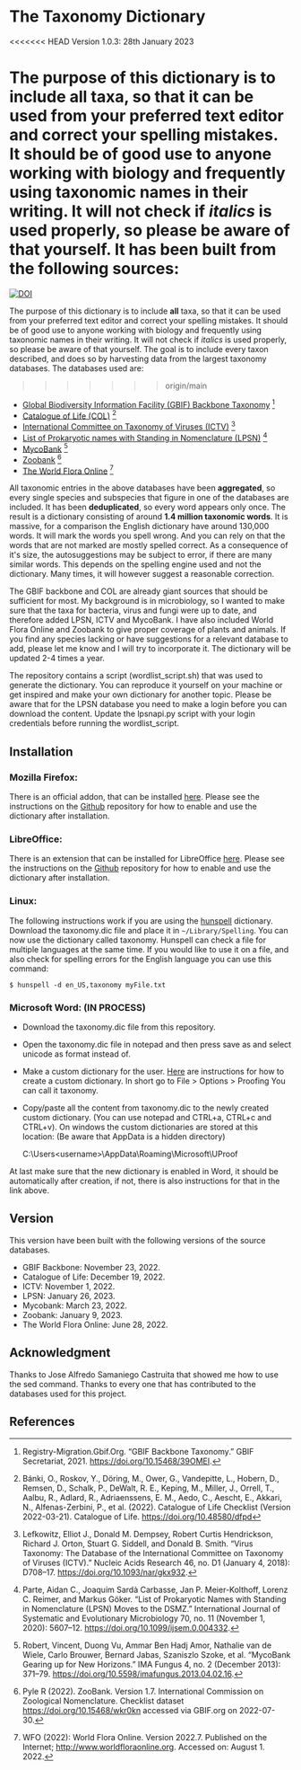 # The Taxonomy Dictionary

<<<<<<< HEAD
Version 1.0.3: 28th January 2023

The purpose of this dictionary is to include **all** taxa, so that it can be used from your preferred text editor and correct your spelling mistakes. It should be of good use to anyone working with biology and frequently using taxonomic names in their writing. It will not check if *italics* is used properly, so please be aware of that yourself. It has been built from the following sources:
=======
[![DOI](https://zenodo.org/badge/472350882.svg)](https://zenodo.org/badge/latestdoi/472350882)

The purpose of this dictionary is to include **all** taxa, so that it can be used from your preferred text editor and correct your spelling mistakes. It should be of good use to anyone working with biology and frequently using taxonomic names in their writing. It will not check if *italics* is used properly, so please be aware of that yourself. The goal is to include every taxon described, and does so by harvesting data from the largest taxonomy databases. The databases used are:
>>>>>>> origin/main

- [Global Biodiversity Information Facility (GBIF) Backbone Taxonomy](https://www.gbif.org/dataset/d7dddbf4-2cf0-4f39-9b2a-bb099caae36c) [^1]
- [Catalogue of Life (COL)](https://www.catalogueoflife.org/) [^2] 
- [International Committee on Taxonomy of Viruses (ICTV)](https://talk.ictvonline.org/) [^3]
- [List of Prokaryotic names with Standing in Nomenclature (LPSN)](https://lpsn.dsmz.de/text/introduction) [^4]
- [MycoBank](https://www.mycobank.org/) [^5]
- [Zoobank](https://zoobank.org/) [^6]
- [The World Flora Online](http://www.worldfloraonline.org/) [^7]

All taxonomic entries in the above databases have been **aggregated**, so every single species and subspecies that figure in one of the databases are included. It has been **deduplicated**, so every word appears only once. The result is a dictionary consisting of around **1.4 million taxonomic words**.
It is massive, for a comparison the English dictionary have around 130,000 words. It will mark the words you spell wrong. And you can rely on that the words that are not marked are mostly spelled correct. As a consequence of it's size, the autosuggestions may be subject to error, if there are many similar words. This depends on the spelling engine used and not the dictionary. Many times, it will however suggest a reasonable correction.

The GBIF backbone and COL are already giant sources that should be sufficient for most. My background is in microbiology, so I wanted to make sure that the taxa for bacteria, virus and fungi were up to date, and therefore added LPSN, ICTV and MycoBank. I have also included World Flora Online and Zoobank to give proper coverage of plants and animals. If you find any species lacking or have suggestions for a relevant database to add, please let me know and I will try to incorporate it. The dictionary will be updated 2-4 times a year.

The repository contains a script (wordlist_script.sh) that was used to generate the dictionary. You can reproduce it yourself on your machine or get inspired and make your own dictionary for another topic. Please be aware that for the LPSN database you need to make a login before you can download the content. Update the lpsnapi.py script with your login credentials before running the wordlist_script.

## Installation
### Mozilla Firefox:
There is an official addon, that can be installed [here](https://addons.mozilla.org/en-US/firefox/addon/the-taxonomy-dictionary/).
Please see the instructions on the [Github](https://github.com/kbagge/Taxonomy_Dictionary_Firefox) repository for how to enable and use the dictionary after installation.

### LibreOffice:
There is an extension that can be installed for LibreOffice [here](https://extensions.libreoffice.org/en/extensions/show/27369).
Please see the instructions on the [Github](https://github.com/kbagge/Taxonomy_Dictionary_Libreoffice) repository for how to enable and use the dictionary after installation.

### Linux:
The following instructions work if you are using the [hunspell](https://hunspell.github.io/) dictionary.
Download the taxonomy.dic file and place it in `~/Library/Spelling`.
You can now use the dictionary called taxonomy. Hunspell can check a file for multiple languages at the same time. If you would like to use it on a file, and also check for spelling errors for the English language you can use this command:

    $ hunspell -d en_US,taxonomy myFile.txt

### Microsoft Word: (IN PROCESS)
- Download the taxonomy.dic file from this repository.
- Open the taxonomy.dic file in notepad and then press save as and select unicode as format instead of.
- Make a custom dictionary for the user. [Here](https://support.microsoft.com/en-us/office/add-or-edit-words-in-a-spell-check-dictionary-56e5c373-29f8-4d11-baf6-87151725c0dc) are instructions for how to create a custom dictionary. In short go to File > Options > Proofing  You can call it taxonomy.
- Copy/paste all the content from taxonomy.dic to the newly created custom dictionary. (You can use notepad and CTRL+a, CTRL+c and CTRL+v).
On windows the custom dictionaries are stored at this location: (Be aware that AppData is a hidden directory)

    C:\Users\<username>\AppData\Roaming\Microsoft\UProof

At last make sure that the new dictionary is enabled in Word, it should be automatically after creation, if not, there is also instructions for that in the link above.

## Version
This version have been built with the following versions of the source databases.
- GBIF Backbone: November 23, 2022.
- Catalogue of Life: December 19, 2022.
- ICTV: November 1, 2022.
- LPSN: January 26, 2023.
- Mycobank: March 23, 2022.
- Zoobank: January 9, 2023.
- The World Flora Online: June 28, 2022.



## Acknowledgment
Thanks to Jose Alfredo Samaniego Castruita that showed me how to use the sed command.
Thanks to every one that has contributed to the databases used for this project.

## References
[^1]: Registry-Migration.Gbif.Org. “GBIF Backbone Taxonomy.” GBIF Secretariat, 2021. https://doi.org/10.15468/39OMEI.

[^2]: Bánki, O., Roskov, Y., Döring, M., Ower, G., Vandepitte, L., Hobern, D., Remsen, D., Schalk, P., DeWalt, R. E., Keping, M., Miller, J., Orrell, T., Aalbu, R., Adlard, R., Adriaenssens, E. M., Aedo, C., Aescht, E., Akkari, N., Alfenas-Zerbini, P., et al. (2022). Catalogue of Life Checklist (Version 2022-03-21). Catalogue of Life. https://doi.org/10.48580/dfpd

[^3]: Lefkowitz, Elliot J., Donald M. Dempsey, Robert Curtis Hendrickson, Richard J. Orton, Stuart G. Siddell, and Donald B. Smith. “Virus Taxonomy: The Database of the International Committee on Taxonomy of Viruses (ICTV).” Nucleic Acids Research 46, no. D1 (January 4, 2018): D708–17. https://doi.org/10.1093/nar/gkx932.

[^4]: Parte, Aidan C., Joaquim Sardà Carbasse, Jan P. Meier-Kolthoff, Lorenz C. Reimer, and Markus Göker. “List of Prokaryotic Names with Standing in Nomenclature (LPSN) Moves to the DSMZ.” International Journal of Systematic and Evolutionary Microbiology 70, no. 11 (November 1, 2020): 5607–12. https://doi.org/10.1099/ijsem.0.004332.

[^5]: Robert, Vincent, Duong Vu, Ammar Ben Hadj Amor, Nathalie van de Wiele, Carlo Brouwer, Bernard Jabas, Szaniszlo Szoke, et al. “MycoBank Gearing up for New Horizons.” IMA Fungus 4, no. 2 (December 2013): 371–79. https://doi.org/10.5598/imafungus.2013.04.02.16.

[^6]: Pyle R (2022). ZooBank. Version 1.7. International Commission on Zoological Nomenclature. Checklist dataset https://doi.org/10.15468/wkr0kn accessed via GBIF.org on 2022-07-30. 

[^7]: WFO (2022): World Flora Online. Version 2022.7. Published on the Internet; http://www.worldfloraonline.org. Accessed on: August 1. 2022.



